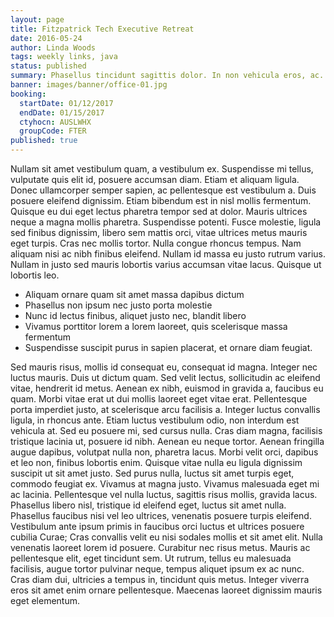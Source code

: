 ```yaml
---
layout: page
title: Fitzpatrick Tech Executive Retreat
date: 2016-05-24
author: Linda Woods
tags: weekly links, java
status: published
summary: Phasellus tincidunt sagittis dolor. In non vehicula eros, ac.
banner: images/banner/office-01.jpg
booking:
  startDate: 01/12/2017
  endDate: 01/15/2017
  ctyhocn: AUSLWHX
  groupCode: FTER
published: true
---
```

Nullam sit amet vestibulum quam, a vestibulum ex. Suspendisse mi tellus, vulputate quis elit id, posuere accumsan diam. Etiam et aliquam ligula. Donec ullamcorper semper sapien, ac pellentesque est vestibulum a. Duis posuere eleifend dignissim. Etiam bibendum est in nisl mollis fermentum. Quisque eu dui eget lectus pharetra tempor sed at dolor. Mauris ultrices neque a magna mollis pharetra. Suspendisse potenti. Fusce molestie, ligula sed finibus dignissim, libero sem mattis orci, vitae ultrices metus mauris eget turpis. Cras nec mollis tortor. Nulla congue rhoncus tempus. Nam aliquam nisi ac nibh finibus eleifend. Nullam id massa eu justo rutrum varius. Nullam in justo sed mauris lobortis varius accumsan vitae lacus. Quisque ut lobortis leo.

* Aliquam ornare quam sit amet massa dapibus dictum
* Phasellus non ipsum nec justo porta molestie
* Nunc id lectus finibus, aliquet justo nec, blandit libero
* Vivamus porttitor lorem a lorem laoreet, quis scelerisque massa fermentum
* Suspendisse suscipit purus in sapien placerat, et ornare diam feugiat.

Sed mauris risus, mollis id consequat eu, consequat id magna. Integer nec luctus mauris. Duis ut dictum quam. Sed velit lectus, sollicitudin ac eleifend vitae, hendrerit id metus. Aenean ex nibh, euismod in gravida a, faucibus eu quam. Morbi vitae erat ut dui mollis laoreet eget vitae erat. Pellentesque porta imperdiet justo, at scelerisque arcu facilisis a. Integer luctus convallis ligula, in rhoncus ante. Etiam luctus vestibulum odio, non interdum est vehicula at. Sed eu posuere mi, sed cursus nulla. Cras diam magna, facilisis tristique lacinia ut, posuere id nibh. Aenean eu neque tortor. Aenean fringilla augue dapibus, volutpat nulla non, pharetra lacus. Morbi velit orci, dapibus et leo non, finibus lobortis enim. Quisque vitae nulla eu ligula dignissim suscipit ut sit amet justo. Sed purus nulla, luctus sit amet turpis eget, commodo feugiat ex.
Vivamus at magna justo. Vivamus malesuada eget mi ac lacinia. Pellentesque vel nulla luctus, sagittis risus mollis, gravida lacus. Phasellus libero nisl, tristique id eleifend eget, luctus sit amet nulla. Phasellus faucibus nisi vel leo ultrices, venenatis posuere turpis eleifend. Vestibulum ante ipsum primis in faucibus orci luctus et ultrices posuere cubilia Curae; Cras convallis velit eu nisi sodales mollis et sit amet elit. Nulla venenatis laoreet lorem id posuere. Curabitur nec risus metus. Mauris ac pellentesque elit, eget tincidunt sem. Ut rutrum, tellus eu malesuada facilisis, augue tortor pulvinar neque, tempus aliquet ipsum ex ac nunc. Cras diam dui, ultricies a tempus in, tincidunt quis metus. Integer viverra eros sit amet enim ornare pellentesque. Maecenas laoreet dignissim mauris eget elementum.
